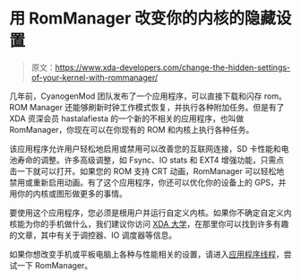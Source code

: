 # 用 RomManager 改变你的内核的隐藏设置

> 原文：<https://www.xda-developers.com/change-the-hidden-settings-of-your-kernel-with-rommanager/>

几年前，CyanogenMod 团队发布了一个应用程序，可以直接下载和闪存 rom。ROM Manager 还能够刷新时钟工作模式恢复，并执行各种附加任务。但是有了 XDA 资深会员 hastalafiesta 的一个新的不相关的应用程序，也叫做 RomManager，你现在可以在你现有的 ROM 和内核上执行各种任务。

该应用程序允许用户轻松地启用或禁用可以改善您的互联网连接，SD 卡性能和电池寿命的调整。许多高级调整，如 Fsync、IO stats 和 EXT4 增强功能，只需点击一下就可以打开。如果您的 ROM 支持 CRT 动画，RomManager 可以轻松地禁用或重新启用动画。有了这个应用程序，你还可以优化你的设备上的 GPS，并用你的内核或图形做更多的事情。

要使用这个应用程序，您必须是根用户并运行自定义内核。如果你不确定自定义内核能为你的手机做什么，我们建议你访问 [XDA 大学](http://forum.xda-developers.com/general/xda-university)，在那里你可以找到许多有趣的文章，其中有关于调控器、IO 调度器等信息。

如果你想改变手机或平板电脑上各种与性能相关的设置，请进入[应用程序线程](http://forum.xda-developers.com/showthread.php?t=2644914)，尝试一下 RomManager。